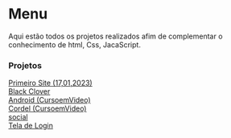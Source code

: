 # Menu

Aqui estão todos os projetos realizados afim de complementar o conhecimento de html, Css, JacaScript.

<h3>Projetos</h3>
<a href="https://testewilliamalmeid.github.io/projetos/primeiro site (17,01,2023)/index.html" target="_blank">Primeiro Site (17,01,2023)</a> <br>
<a href="https://testewilliamalmeid.github.io/projetos/black clover/index.html" target="_blank">Black Clover</a> <br>
<a href="https://testewilliamalmeid.github.io/projetos/android/android.html" target="_blank">Android (CursoemVideo)</a> <br>
<a href="https://testewilliamalmeid.github.io/projetos/cordel/index.html" target="_blank">Cordel (CursoemVideo)</a> <br>
<a href="https://testewilliamalmeid.github.io/projetos/social/index.html">social</a> <br>
<a href="https://testewilliamalmeid.github.io/projetos/login/index.html">Tela de Login<a> <br>